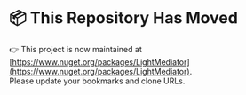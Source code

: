 # 📦 This Repository Has Moved

👉 This project is now maintained at [https://www.nuget.org/packages/LightMediator](https://www.nuget.org/packages/LightMediator).  
Please update your bookmarks and clone URLs.
